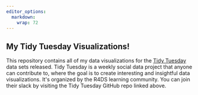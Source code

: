 ```yaml
---
editor_options: 
  markdown: 
    wrap: 72
---
```


## My Tidy Tuesday Visualizations!

This repository contains all of my data visualizations for the [Tidy
Tuesday](https://github.com/rfordatascience/tidytuesday) data sets
released. Tidy Tuesday is a weekly social data project that anyone can
contribute to, where the goal is to create interesting and insightful
data visualizations. It's organized by the R4DS learning community. You
can join their slack by visiting the Tidy Tuesday GitHub repo linked
above.
